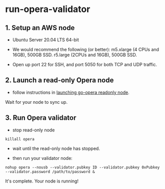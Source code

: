 # run-opera-validator

## 1. Setup an AWS node
- Ubuntu Server 20.04 LTS 64-bit
- We would recommend the following (or better): 
m5.xlarge (4 CPUs and 16GB), 500GB SSD.
r5.large (2CPUs and 16GB), 500GB SSD.
 
- Open up port 22 for SSH, and port 5050 for both TCP and UDP traffic.

## 2. Launch a read-only Opera node
 - follow instructions in [launching go-opera readonly node](./setup-readonly-node.sh).

Wait for your node to sync up.

## 3. Run Opera validator
- stop read-only node

```shell script
killall opera
```

- wait until the read-only node has stopped.

- then run your validator node:

```shell script
nohup opera --nousb --validator.pubkey ID --validator.pubkey 0xPubkey --validator.password /path/to/password &
```

It's complete. Your node is running!
